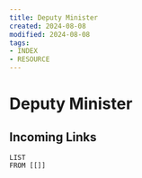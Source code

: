 ```yaml
---
title: Deputy Minister
created: 2024-08-08
modified: 2024-08-08
tags:
- INDEX
- RESOURCE
---
```

# Deputy Minister
## Incoming Links
```dataview
LIST
FROM [[]]
```